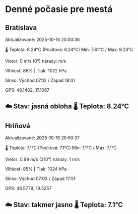 ﻿# Denné počasie pre mestá

## Bratislava
Aktualizované: 2025-10-16 20:50:36

🌡️ Teplota: 8.24°C 
(Pocitová: 8.24°C)
Min: 7.81°C / Max: 9.23°C

Vietor: 0 m/s    (0°) 
nárazy:  m/s

Vlhkosť: 86% | Tlak: 1022 hPa

Slnko: Východ 07:12 / Západ 18:01

GPS: 48.1482, 17.1067

☁️ Stav: jasná obloha        🌡️ Teplota: 8.24°C
---

## Hriňová
Aktualizované: 2025-10-16 20:50:37

🌡️ Teplota: 7.1°C 
(Pocitová: 7.1°C)
Min: 7.1°C / Max: 7.1°C

Vietor: 0.99 m/s (310°)
nárazy: 1 m/s

Vlhkosť: 85% | Tlak: 1024 hPa

Slnko: Východ 07:03 / Západ 17:51

GPS: 48.5779, 19.5257

☁️ Stav: takmer jasno        🌡️ Teplota: 7.1°C
---
